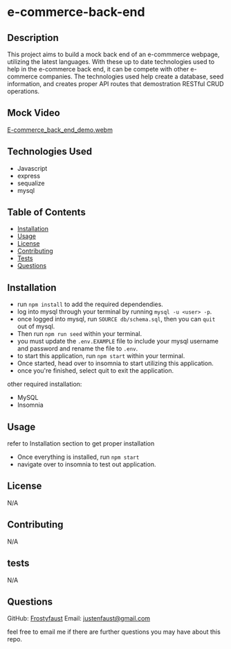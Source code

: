 # e-commerce-back-end

## Description

This project aims to build a mock back end of an e-commmerce webpage, utilizing the latest languages. With these up to date technologies used to help in the e-commerce back end, it can be compete with other e-commerce companies. The technologies used help create a database, seed information, and creates proper API routes that demostration RESTful CRUD operations.

## Mock Video

[E-commerce_back_end_demo.webm](https://github.com/frostyfaust/e-commerce-back-end/assets/55112932/c39c318e-3643-492e-9fe6-84ad05e9c73e)


## Technologies Used

- Javascript
- express
- sequalize
- mysql

## Table of Contents
  
- [Installation](#installation)
- [Usage](#usage)
- [License](#license)
- [Contributing](#contributing)
- [Tests](#tests)
- [Questions](#questions)

## Installation

- run `npm install` to add the required dependendies.
- log into mysql through your terminal by running `mysql -u <user> -p`.
- once logged into mysql, run `SOURCE db/schema.sql`,  then you can `quit` out of mysql.
- Then run `npm run seed` within your terminal.
- you must update the `.env.EXAMPLE` file to include your mysql username and password and rename the file to `.env`.
- to start this application, run `npm start` within your terminal.
- Once started, head over to insomnia to start utilizing this application.
- once you're finished, select quit to exit the application.

other required installation:
- MySQL
- Insomnia

    
## Usage
refer to Installation section to get proper installation

- Once everything is installed, run `npm start`
- navigate over to insomnia to test out application.

## License

N/A
    
## Contributing

N/A
  
## tests

N/A

## Questions

GitHub: [Frostyfaust](https://github.com/frostyfaust)
Email: justenfaust@gmail.com

feel free to email me if there are further questions you may have about this repo.
